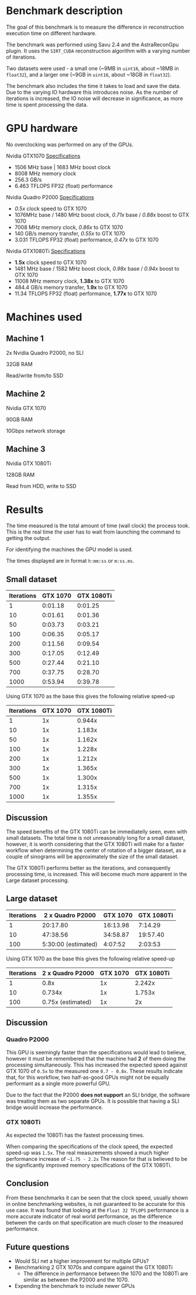 # Benchmark description
The goal of this benchmark is to measure the difference in reconstruction execution time on different hardware.

The benchmark was performed using Savu 2.4 and the AstraReconGpu plugin. It uses the `SIRT_CUDA` reconstruction algorithm
with a varying number of iterations.

Two datasets were used - a small one (~9MB in `uint16`, about ~18MB in `float32`),
and a larger one (~9GB in `uint16`, about ~18GB in `float32`).

The benchmark also includes the time it takes to load and save the data. Due to the varying IO hardware this introduces noise.
As the number of iterations is increased, the IO noise will decrease in significance, as more time is spent processing the data.

# GPU hardware

No overclocking was performed on any of the GPUs.

Nvidia GTX1070 [Specifications](https://www.techpowerup.com/gpu-specs/geforce-gtx-1070.c2840)
 - 1506 MHz base | 1683 MHz boost clock
 - 8008 MHz memory clock
 - 256.3 GB/s
 - 6.463 TFLOPS FP32 (float) performance

Nvidia Quadro P2000 [Specifications](https://www.techpowerup.com/gpu-specs/quadro-p2000.c2931)
 - *0.5x* clock speed to GTX 1070
 - 1076MHz base / 1480 MHz boost clock, *0.71x* base / *0.88x* boost to GTX 1070
 - 7008 MHz memory clock, *0.86x* to GTX 1070
 - 140 GB/s memory transfer, *0.55x* to GTX 1070
 - 3.031 TFLOPS FP32 (float) performance, *0.47x*  to GTX 1070


Nvidia GTX1080Ti [Specifications](https://www.techpowerup.com/gpu-specs/geforce-gtx-1080-ti.c2877)
 - **1.5x** clock speed to GTX 1070
 - 1481 MHz base / 1582 MHz boost clock, _0.98x_ base / _0.94x_ boost to GTX 1070
 - 11008 MHz memory clock, **1.38x** to GTX 1070
 - 484.4 GB/s memory transfer, **1.9x** to GTX 1070
 - 11.34 TFLOPS FP32 (float) performance, **1.77x** to GTX 1070

# Machines used
## Machine 1
2x Nvidia Quadro P2000, no SLI

32GB RAM

Read/write from/to SSD

## Machine 2
Nvidia GTX 1070

90GB RAM

10Gbps network storage
## Machine 3
Nvidia GTX 1080Ti

128GB RAM

Read from HDD, write to SSD

# Results
The time measured is the total amount of time (wall clock) the process took. This is the real time the user has to wait from launching the command to getting the output.

For identifying the machines the GPU model is used.

The times displayed are in format `h:mm:ss` or `m:ss.ms`.
## Small dataset
| Iterations | GTX 1070 | GTX 1080Ti |
|--------|--------|--------|
|1|0:01.18|0:01.25|
|10|0:01.61|0:01.36|
|50|0:03.73|0:03.21|
|100|0:06.35|0:05.17|
|200|0:11.56|0:09.54|
|300|0:17.05|0:12.49|
|500|0:27.44|0:21.10|
|700|0:37.75|0:28.70|
|1000|0:53.94|0:39.78|

Using GTX 1070 as the base this gives the following relative speed-up

| Iterations | GTX 1070 | GTX 1080Ti |
|--------|--------|--------|
|1|1x|0.944x|
|10|1x|1.183x|
|50|1x|1.162x|
|100|1x|1.228x|
|200|1x|1.212x|
|300|1x|1.365x|
|500|1x|1.300x|
|700|1x|1.315x|
|1000|1x|1.355x|
## Discussion
<!-- it is worth considering that the size of a reconstruction for
determining the determining the center of rotation of a bigger dataset -->
The speed benefits of the GTX 1080Ti can be immediatelly seen, even with small datasets.
The total time is not unreasonably long for a small dataset,
however, it is worth considering that the GTX 1080Ti will make
for a faster workflow when determining the
center of rotation of a bigger dataset, as a couple of sinograms will
be approximately the size of the small dataset.

The GTX 1080Ti performs better as the iterations, and consequently processing time,
is increased. This will become much more apparent in the Large dataset processing.

## Large dataset
| Iterations | 2 x Quadro P2000 | GTX 1070 | GTX 1080Ti |
|--------|--------|--------|----|
|1|20:17.80|16:13.98|7:14.29|
|10|47:38.56|34:58.87|19:57.40|
|100|5:30:00 (estimated)|4:07:52|2:03:53|

Using GTX 1070 as the base this gives the following relative speed-up

| Iterations | 2 x Quadro P2000 | GTX 1070 | GTX 1080Ti |
|--------|--------|--------|----|
|1|0.8x|1x|2.242x|
|10|0.734x|1x|1.753x|
|100|0.75x (estimated)|1x|2x|

## Discussion
### Quadro P2000
This GPU is seemingly faster than the specifications would lead to believe, however
it must be remembered that the machine had **2** of them doing the processing
simultaneously. This has increased the expected speed against GTX 1070 of `0.5x` to the
measured one `0.7 - 0.8x`. These results indicate that, for this workflow,
two half-as-good GPUs might not be equally performant as a single more powerful GPU.

Due to the fact that the P2000 **does not support** an SLI bridge, the software was
treating them as two separate GPUs. It is possible that having a SLI bridge would
increase the performance.

### GTX 1080Ti
As expected the 1080Ti has the fastest processing times. 

When comparing the specifications of the clock speed, the expected speed-up was `1.5x`. 
The real measurements showed a much higher performance increase of `~1.75 - 2.2x`
The reason for that is believed to be the significantly improved memory specifications of the GTX 1080Ti.

## Conclusion
From these benchmarks it can be seen that the clock speed, usually shown in online benchmarking websites,
is not guaranteed to be accurate for this use case. It was found that looking at the
`Float 32 TFLOPS` performance is a more accurate indicator of real world performance, as the
difference between the cards on that specification are much closer to the measured performance.


## Future questions
- Would SLI net a higher improvement for multiple GPUs?
- Benchmarking 2 GTX 1070s and compare against the GTX 1080Ti
  - The difference in performance between the 1070 and the 1080Ti are similar as between the P2000 and the 1070.
- Expending the benchmark to include newer GPUs
